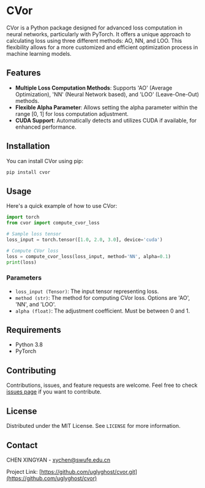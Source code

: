 # CVor

CVor is a Python package designed for advanced loss computation in neural networks, particularly with PyTorch. It offers a unique approach to calculating loss using three different methods: AO, NN, and LOO. This flexibility allows for a more customized and efficient optimization process in machine learning models.

## Features

- **Multiple Loss Computation Methods**: Supports 'AO' (Average Optimization), 'NN' (Neural Network based), and 'LOO' (Leave-One-Out) methods.
- **Flexible Alpha Parameter**: Allows setting the alpha parameter within the range [0, 1] for loss computation adjustment.
- **CUDA Support**: Automatically detects and utilizes CUDA if available, for enhanced performance.

## Installation

You can install CVor using pip:

```bash
pip install cvor
```

## Usage

Here's a quick example of how to use CVor:

```python
import torch
from cvor import compute_cvor_loss

# Sample loss tensor
loss_input = torch.tensor([1.0, 2.0, 3.0], device='cuda')

# Compute CVor loss
loss = compute_cvor_loss(loss_input, method='NN', alpha=0.1)
print(loss)
```

### Parameters

- `loss_input (Tensor)`: The input tensor representing loss.
- `method (str)`: The method for computing CVor loss. Options are 'AO', 'NN', and 'LOO'.
- `alpha (float)`: The adjustment coefficient. Must be between 0 and 1.

## Requirements

- Python 3.8
- PyTorch

## Contributing

Contributions, issues, and feature requests are welcome. Feel free to check [issues page](https://github.com/yourusername/cvor/issues) if you want to contribute.

## License

Distributed under the MIT License. See `LICENSE` for more information.

## Contact

CHEN XINGYAN - xychen@swufe.edu.cn

Project Link: [https://github.com/uglyghost/cvor.git](https://github.com/uglyghost/cvor)
